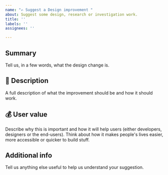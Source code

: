 ```yaml
---
name: "✍️ Suggest a Design improvement "
about: Suggest some design, research or investigation work.
title: ''
labels: ''
assignees: ''

---
```


## Summary
Tell us, in a few words, what the design change is.

## 💬 Description
A full description of what the improvement should be and how it should work.

## 💰 User value
Describe why this is important and how it will help users (either developers, designers or the end-users). Think about how it makes people's lives easier, more accessible or quicker to build stuff.

## Additional info
Tell us anything else useful to help us understand your suggestion.
